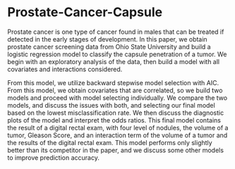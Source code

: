 # Prostate-Cancer-Capsule
Prostate cancer is one type of cancer found in males that can be treated if detected in the early stages of development. In this paper, we obtain prostate cancer screening data from Ohio State University and build a logistic regression model to classify the capsule penetration of a tumor. We begin with an exploratory analysis of the data, then build a model with all covariates and interactions considered. 

From this model, we utilize backward stepwise model selection with AIC. From this model, we obtain covariates that are correlated, so we build two models and proceed with model selecting individually. We compare the two models, and discuss the issues with both, and selecting our final model based on the lowest misclassification rate. We then discuss the diagnostic plots of the model and interpret the odds ratios. This final model contains the result of a digital rectal exam, with four level of nodules, the volume of a tumor, Gleason Score, and an interaction term of the volume of a tumor and the results of the digital rectal exam. This model performs only slightly better than its competitor in the paper, and we discuss some other models to improve prediction accuracy.
